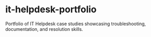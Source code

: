 # it-helpdesk-portfolio
Portfolio of IT Helpdesk case studies showcasing troubleshooting, documentation, and resolution skills.

